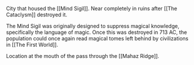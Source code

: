 City that housed the [[Mind Sigil]]. Near completely in ruins after [[The Cataclysm]] destroyed it.

The Mind Sigil was originally designed to suppress magical knowledge, specifically the language of magic. Once this was destroyed in 713 AC, the population could once again read magical tomes left behind by civilizations in [[The First World]]. 

Location at the mouth of the pass through the [[Mahaz Ridge]].
